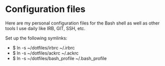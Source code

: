 # Configuration files

Here are my personal configuration files for the Bash shell
as well as other tools I use daily like IRB, GIT, SSH, etc.

Set up the following symlinks:

* $ ln -s ~/dotfiles/irbrc ~/.irbrc 
* $ ln -s ~/dotfiles/ackrc ~/.ackrc 
* $ ln -s ~/dotfiles/bash_profile ~/.bash_profile